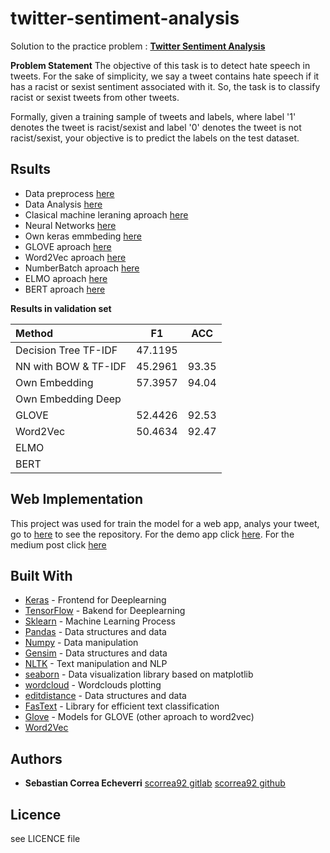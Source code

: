 # twitter-sentiment-analysis
Solution to the practice problem : **[Twitter Sentiment Analysis](https://datahack.analyticsvidhya.com/contest/practice-problem-twitter-sentiment-analysis/)**

**Problem Statement**
The objective of this task is to detect hate speech in tweets. For the sake of simplicity, we say a tweet contains hate speech if it has a racist or sexist sentiment associated with it. So, the task is to classify racist or sexist tweets from other tweets.

Formally, given a training sample of tweets and labels, where label '1' denotes the tweet is racist/sexist and label '0' denotes the tweet is not racist/sexist, your objective is to predict the labels on the test dataset.

## Rsults

* Data preprocess [here](jupyter/1.data_process.ipynb)
* Data Analysis [here](jupyter/2.data_analysis.ipynb)
* Clasical machine leraning aproach [here](jupyter/3.classic_ML.ipynb)
* Neural Networks [here](jupyter/4.neural_networks.ipynb)
* Own keras emmbeding [here](jupyter/5.own_embedding.ipynb)
* GLOVE aproach [here](jupyter/6.GLOVE.ipynb)
* Word2Vec aproach [here](jupyter/7.word2vec.ipynb)
* NumberBatch aproach [here](jupyter/8.NumberBatch.ipynb)
* ELMO aproach [here](jupyter/8.Elmo.ipynb)
* BERT aproach [here](jupyter/9.BERT.ipynb)

**Results in validation set**

| Method             | F1      | ACC     |
|:------------------ |:-------:|:-------:|
|Decision Tree TF-IDF| 47.1195 |         |
|NN with BOW & TF-IDF| 45.2961 |  93.35  |
|Own Embedding       | 57.3957 |  94.04  | Falta repetir
|Own Embedding Deep  |         |         |
|GLOVE               | 52.4426 |  92.53  |
|Word2Vec            | 50.4634 |  92.47  |
|ELMO                |         |         |
|BERT                |         |         |


## Web Implementation
This project was used for train the model for a web app, analys your tweet, go to [here]() to see the repository.
For the demo app click [here](). For the medium post click [here]()

## Built With

* [Keras](https://github.com/keras-team/keras) - Frontend for Deeplearning
* [TensorFlow](https://github.com/tensorflow/tensorflow) - Bakend for Deeplearning
* [Sklearn](http://scikit-learn.org/stable/) - Machine Learning Process
* [Pandas](https://pandas.pydata.org) - Data structures and data 
* [Numpy](http://www.numpy.org/) - Data manipulation
* [Gensim](https://pandas.pydata.org) - Data structures and data 
* [NLTK](https://www.nltk.org/) - Text manipulation and NLP
* [seaborn](https://seaborn.pydata.org/) - Data visualization library based on matplotlib
* [wordcloud](http://amueller.github.io/word_cloud/) - Wordclouds plotting
* [editdistance](https://github.com/aflc/editdistance) - Data structures and data 
* [FasText](https://fasttext.cc/) - Library for efficient text classification
* [Glove](https://nlp.stanford.edu/projects/glove/) - Models for GLOVE (other aproach to word2vec)
* [Word2Vec](https://code.google.com/archive/p/word2vec/)

## Authors

* **Sebastian Correa Echeverri** [scorrea92 gitlab](https://gitlab.com/scorrea92) [scorrea92 github](https://github.com/scorrea92)

## Licence
see LICENCE file